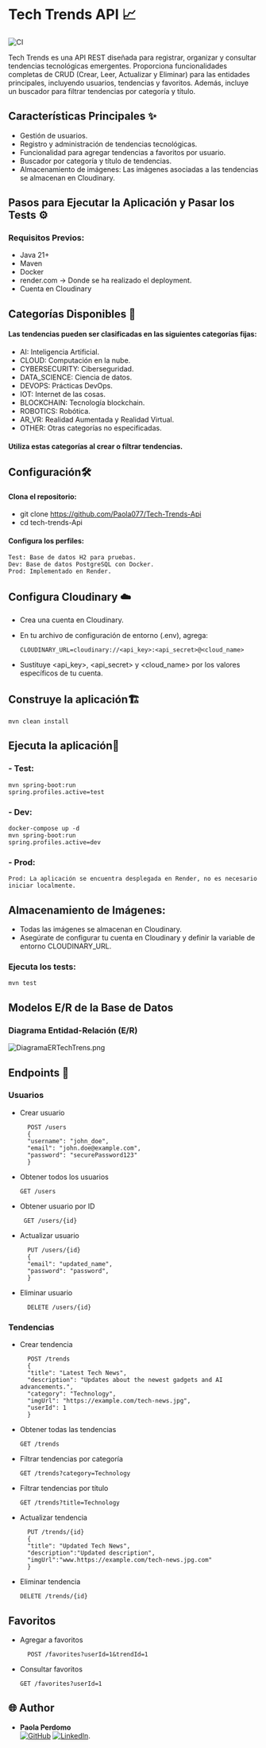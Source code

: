 # Tech Trends API 📈
![CI](https://github.com/Paola077/Tech-Trends-Api/actions/workflows/ci.yml/badge.svg)

Tech Trends es una API REST diseñada para registrar, organizar y consultar tendencias tecnológicas emergentes. Proporciona funcionalidades completas de CRUD (Crear, Leer, Actualizar y Eliminar) para las entidades principales, incluyendo usuarios, tendencias y favoritos. Además, incluye un buscador para filtrar tendencias por categoría y título.

## Características Principales ✨

* Gestión de usuarios.
* Registro y administración de tendencias tecnológicas.
* Funcionalidad para agregar tendencias a favoritos por usuario.
* Buscador por categoría y título de tendencias.
* Almacenamiento de imágenes: Las imágenes asociadas a las tendencias se almacenan en Cloudinary.



## Pasos para Ejecutar la Aplicación y Pasar los Tests ⚙️

### Requisitos Previos:

* Java 21+
* Maven 
* Docker 
* render.com -> Donde se ha realizado el deployment.
* Cuenta en Cloudinary

## Categorías Disponibles 📌

#### Las tendencias pueden ser clasificadas en las siguientes categorías fijas:

* AI: Inteligencia Artificial. 
* CLOUD: Computación en la nube.
* CYBERSECURITY: Ciberseguridad.
* DATA_SCIENCE: Ciencia de datos.
* DEVOPS: Prácticas DevOps.
* IOT: Internet de las cosas.
* BLOCKCHAIN: Tecnología blockchain.
* ROBOTICS: Robótica.
* AR_VR: Realidad Aumentada y Realidad Virtual.
* OTHER: Otras categorías no especificadas.

#### Utiliza estas categorías al crear o filtrar tendencias.

## Configuración🛠️


#### Clona el repositorio:

* git clone https://github.com/Paola077/Tech-Trends-Api
* cd tech-trends-Api

#### Configura los perfiles:

    Test: Base de datos H2 para pruebas.
    Dev: Base de datos PostgreSQL con Docker.
    Prod: Implementado en Render.

## Configura Cloudinary ☁️

* Crea una cuenta en Cloudinary.
* En tu archivo de configuración de entorno (.env), agrega:

      CLOUDINARY_URL=cloudinary://<api_key>:<api_secret>@<cloud_name>

* Sustituye <api_key>, <api_secret> y <cloud_name> por los valores específicos de tu cuenta.

## Construye la aplicación🏗️

    mvn clean install

## Ejecuta la aplicación🔧

### - Test:

    mvn spring-boot:run 
    spring.profiles.active=test

### - Dev:

    docker-compose up -d
    mvn spring-boot:run 
    spring.profiles.active=dev

### - Prod:

    Prod: La aplicación se encuentra desplegada en Render, no es necesario iniciar localmente.

## Almacenamiento de Imágenes:

* Todas las imágenes se almacenan en Cloudinary. 
* Asegúrate de configurar tu cuenta en Cloudinary y definir la variable de entorno CLOUDINARY_URL.

### Ejecuta los tests:

    mvn test

## Modelos E/R de la Base de Datos
### Diagrama Entidad-Relación (E/R)

![DiagramaERTechTrens.png](utils%2Fimages%2FDiagramaERTechTrens.png)

## Endpoints 🚀

### Usuarios

* Crear usuario

        POST /users
        {
        "username": "john_doe",
        "email": "john.doe@example.com",
        "password": "securePassword123"
        }

* Obtener todos los usuarios

      GET /users

* Obtener usuario por ID

       GET /users/{id}

* Actualizar usuario
    
        PUT /users/{id}
        {
        "email": "updated_name",
        "password": "password",
        }

* Eliminar usuario

        DELETE /users/{id}

### Tendencias

* Crear tendencia

        POST /trends
        {
        "title": "Latest Tech News",
        "description": "Updates about the newest gadgets and AI advancements.",
        "category": "Technology",
        "imgUrl": "https://example.com/tech-news.jpg",
        "userId": 1
        }

* Obtener todas las tendencias

      GET /trends

* Filtrar tendencias por categoría

      GET /trends?category=Technology

* Filtrar tendencias por título

      GET /trends?title=Technology

* Actualizar tendencia

        PUT /trends/{id}
        {
        "title": "Updated Tech News",
        "description":"Updated description",
        "imgUrl":"www.https://example.com/tech-news.jpg.com"
        }

* Eliminar tendencia

      DELETE /trends/{id}

## Favoritos

* Agregar a favoritos

        POST /favorites?userId=1&trendId=1

* Consultar favoritos

      GET /favorites?userId=1


## 🌐 Author

- **Paola Perdomo**                      
  [<img src="https://img.shields.io/badge/github-%23121011.svg?&style=for-the-badge&logo=github&logoColor=white" alt="GitHub" />](https://github.com/Paola077)
  [<img src="https://img.shields.io/badge/LinkedIn-0077B5?style=for-the-badge&logo=linkedin&logoColor=white" alt="LinkedIn" />](https://www.linkedin.com/in/paolaperdomo07/).
